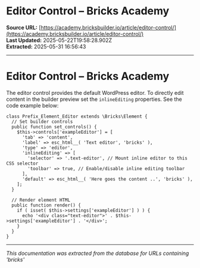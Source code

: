 # Editor Control – Bricks Academy

**Source URL:** [https://academy.bricksbuilder.io/article/editor-control/](https://academy.bricksbuilder.io/article/editor-control/)  
**Last Updated:** 2025-05-22T19:58:28.902Z  
**Extracted:** 2025-05-31 16:56:43

---

# Editor Control – Bricks Academy

The editor control provides the default WordPress editor. To directly edit content in the builder preview set the `inlineEditing` properties. See the code example below:

```
class Prefix_Element_Editor extends \Bricks\Element {
  // Set builder controls
  public function set_controls() {
    $this->controls['exampleEditor'] = [
      'tab' => 'content',
      'label' => esc_html__( 'Text editor', 'bricks' ),
      'type' => 'editor',
      'inlineEditing' => [
        'selector' => '.text-editor', // Mount inline editor to this CSS selector
        'toolbar' => true, // Enable/disable inline editing toolbar
      ],
      'default' => esc_html__( 'Here goes the content ..', 'bricks' ),
    ];
  }

  // Render element HTML
  public function render() {
    if ( isset( $this->settings['exampleEditor'] ) ) {
      echo '<div class="text-editor">' . $this->settings['exampleEditor'] . '</div>';
    }
  }
}
```

---

*This documentation was extracted from the database for URLs containing 'bricks'*
